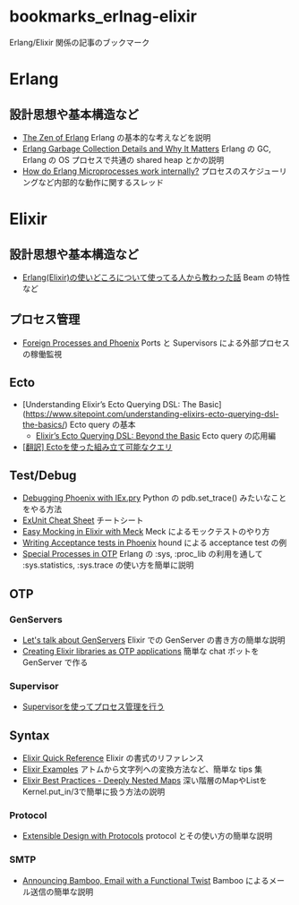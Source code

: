 # bookmarks_erlnag-elixir
Erlang/Elixir 関係の記事のブックマーク


# Erlang
## 設計思想や基本構造など
- [The Zen of Erlang](http://ferd.ca/the-zen-of-erlang.html) Erlang の基本的な考えなどを説明
- [Erlang Garbage Collection Details and Why It Matters](https://hamidreza-s.github.io/erlang%20garbage%20collection%20memory%20layout%20soft%20realtime/2015/08/24/erlang-garbage-collection-details-and-why-it-matters.html) Erlang の GC, Erlang の OS プロセスで共通の shared heap とかの説明
- [How do Erlang Microprocesses work internally?](https://www.reddit.com/r/erlang/comments/4sogzb/how_do_erlang_microprocesses_work_internally/) プロセスのスケジューリングなど内部的な動作に関するスレッド





# Elixir
## 設計思想や基本構造など
- [Erlang(Elixir)の使いどころについて使ってる人から教わった話](http://togetter.com/li/977171) Beam の特性など

## プロセス管理
- [Foreign Processes and Phoenix](https://shift.infinite.red/foreign-processes-and-phoenix-555179c24151#.tzw8s1uk1) Ports と Supervisors による外部プロセスの稼働監視

## Ecto
- [Understanding Elixir’s Ecto Querying DSL: The Basic] (https://www.sitepoint.com/understanding-elixirs-ecto-querying-dsl-the-basics/) Ecto query の基本
  - [Elixir’s Ecto Querying DSL: Beyond the Basic](https://www.sitepoint.com/elixirs-ecto-querying-dsl-beyond-the-basics/) Ecto query の応用編
- [[翻訳] Ectoを使った組み立て可能なクエリ](http://qiita.com/HirofumiTamori/items/b71ca312778e42326017)

## Test/Debug
- [Debugging Phoenix with IEx.pry](https://medium.com/@diamondgfx/debugging-phoenix-with-iex-pry-5417256e1d11#.eyjvklsn7) Python の pdb.set_trace() みたいなことをやる方法
- [ExUnit Cheat Sheet](http://blog.lucidsimple.com/2016/01/31/exunit-cheat-sheet.html?utm_campaign=elixir_radar_39&utm_medium=email&utm_source=RD+Station) チートシート
- [Easy Mocking in Elixir with Meck](http://blog.lucidsimple.com/2016/01/04/easy-mocking-in-elixir-with-meck.html) Meck によるモックテストのやり方
- [Writing Acceptance tests in Phoenix](http://blog.plataformatec.com.br/2016/01/writing-acceptance-tests-in-phoenix/?utm_campaign=elixir_radar_34&utm_medium=email&utm_source=RD+Station) hound による acceptance test の例
- [Special Processes in OTP](http://blog.carbonfive.com/2016/06/28/special-processes-in-otp/) Erlang の :sys, :proc_lib の利用を通して :sys.statistics, :sys.trace の使い方を簡単に説明


## OTP
### GenServers
- [Let's talk about GenServers](http://codingwithaxe.com/lets-talk-about-genserver-in-elixir/) Elixir での GenServer の書き方の簡単な説明
- [Creating Elixir libraries as OTP applications](https://www.amberbit.com/blog/2016/5/10/creating-elixir-libraries-as-otp-applications/) 簡単な chat ボットを GenServer で作る

### Supervisor
- [Supervisorを使ってプロセス管理を行う](http://qiita.com/ak-ymst/items/c2efcee60dd774062429)

## Syntax
- [Elixir Quick Reference](https://github.com/itsgreggreg/elixir_quick_reference) Elixir の書式のリファレンス
- [Elixir Examples](https://elixir-examples.github.io/) アトムから文字列への変換方法など、簡単な tips 集
- [Elixir Best Practices - Deeply Nested Maps](https://dockyard.com/blog/2016/02/01/elixir-best-practices-deeply-nested-maps) 深い階層のMapやListをKernel.put_in/3で簡単に扱う方法の説明


### Protocol
- [Extensible Design with Protocols](https://blog.drewolson.org/extensible-design-with-protocols/) protocol とその使い方の簡単な説明

### SMTP
- [Announcing Bamboo, Email with a Functional Twist](https://robots.thoughtbot.com/announcing-bamboo-email-with-a-functional-twist?utm_campaign=elixir_radar_46&utm_medium=email&utm_source=RD+Station) Bamboo によるメール送信の簡単な説明

